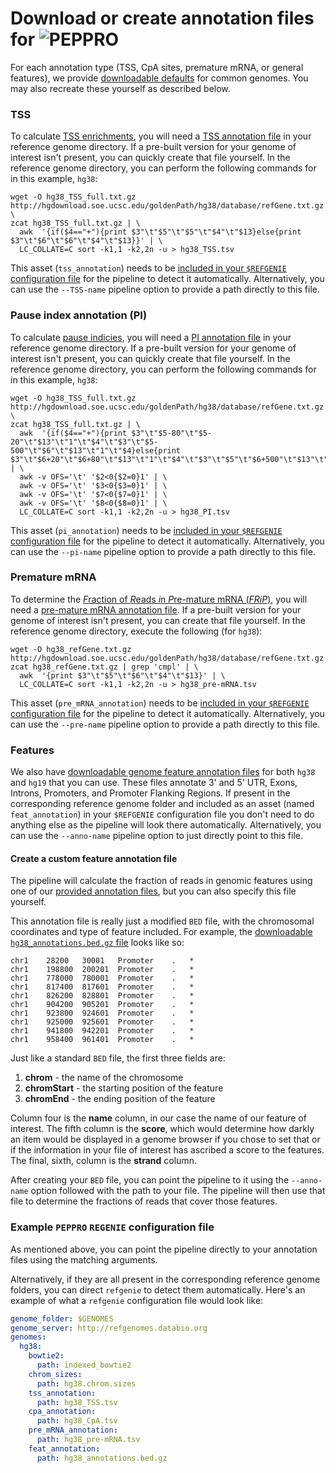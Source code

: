 # Download or create annotation files for <img src="../../img/peppro_logo_black.svg" alt="PEPPRO" class="img-fluid" style="max-height:35px; margin-top:-15px; margin-bottom:-10px"> 


For each annotation type (TSS, CpA sites, premature mRNA, or general features), we provide [downloadable defaults](http://big.databio.org/peppro/) for common genomes.  You may also recreate these yourself as described below.

### TSS

To calculate [TSS enrichments](../glossary.md), you will need a [TSS annotation file](http://big.databio.org/refgenomes/) in your reference genome directory.  If a pre-built version for your genome of interest isn't present, you can quickly create that file yourself. In the reference genome directory, you can perform the following commands for in this example, `hg38`:
```console
wget -O hg38_TSS_full.txt.gz http://hgdownload.soe.ucsc.edu/goldenPath/hg38/database/refGene.txt.gz \
zcat hg38_TSS_full.txt.gz | \
  awk  '{if($4=="+"){print $3"\t"$5"\t"$5"\t"$4"\t"$13}else{print $3"\t"$6"\t"$6"\t"$4"\t"$13}}' | \
  LC_COLLATE=C sort -k1,1 -k2,2n -u > hg38_TSS.tsv
```
This asset (`tss_annotation`) needs to be [included in your `$REFGENIE` configuration file](#Example_PEPPRO_REFGENIE_configuration_file) for the pipeline to detect it automatically.  Alternatively, you can use the `--TSS-name` pipeline option to provide a path directly to this file.

### Pause index annotation (PI)

To calculate [pause indicies](../glossary.md), you will need a [PI annotation file](http://big.databio.org/refgenomes/) in your reference genome directory.  If a pre-built version for your genome of interest isn't present, you can quickly create that file yourself. In the reference genome directory, you can perform the following commands for in this example, `hg38`:
```console
wget -O hg38_TSS_full.txt.gz http://hgdownload.soe.ucsc.edu/goldenPath/hg38/database/refGene.txt.gz \
zcat hg38_TSS_full.txt.gz | \
  awk  '{if($4=="+"){print $3"\t"$5-80"\t"$5-20"\t"$13"\t"1"\t"$4"\t"$3"\t"$5-500"\t"$6"\t"$13"\t"1"\t"$4}else{print $3"\t"$6+20"\t"$6+80"\t"$13"\t"1"\t"$4"\t"$3"\t"$5"\t"$6+500"\t"$13"\t"1"\t"$4}}' | \
  awk -v OFS='\t' '$2<0{$2=0}1' | \
  awk -v OFS='\t' '$3<0{$3=0}1' | \
  awk -v OFS='\t' '$7<0{$7=0}1' | \
  awk -v OFS='\t' '$8<0{$8=0}1' | \
  LC_COLLATE=C sort -k1,1 -k2,2n -u > hg38_PI.tsv
```
This asset (`pi_annotation`) needs to be [included in your `$REFGENIE` configuration file](#Example_PEPPRO_REFGENIE_configuration_file) for the pipeline to detect it automatically.  Alternatively, you can use the `--pi-name` pipeline option to provide a path directly to this file.

### Premature mRNA

To determine the [*F*raction of *R*eads *i*n *P*re-mature mRNA (*FRiP*)](../glossary.md), you will need a [pre-mature mRNA annotation file](http://big.databio.org/peppro/). If a pre-built version for your genome of interest isn't present, you can create that file yourself. In the reference genome directory, execute the following (for `hg38`):
```console
wget -O hg38_refGene.txt.gz http://hgdownload.soe.ucsc.edu/goldenPath/hg38/database/refGene.txt.gz
zcat hg38_refGene.txt.gz | grep 'cmpl' | \
  awk  '{print $3"\t"$5"\t"$6"\t"$4"\t"$13}' | \
  LC_COLLATE=C sort -k1,1 -k2,2n -u > hg38_pre-mRNA.tsv
```
This asset (`pre_mRNA_annotation`) needs to be [included in your `$REFGENIE` configuration file](#Example_PEPPRO_REFGENIE_configuration_file) for the pipeline to detect it automatically.  Alternatively, you can use the `--pre-name` pipeline option to provide a path directly to this file.

### Features

We also have [downloadable genome feature annotation files](http://big.databio.org/peppro/) for both `hg38` and `hg19` that you can use.  These files annotate 3' and 5' UTR, Exons, Introns, Promoters, and Promoter Flanking Regions.  If present in the corresponding reference genome folder and included as an asset (named `feat_annotation`) in your `$REFGENIE` configuration file you don't need to do anything else as the pipeline will look there automatically.   Alternatively, you can use the `--anno-name` pipeline option to just directly point to this file.

#### Create a custom feature annotation file

The pipeline will calculate the fraction of reads in genomic features using one of our [provided annotation files](http://big.databio.org/peppro/), but you can also specify this file yourself.

This annotation file is really just a modified `BED` file, with the chromosomal coordinates and type of feature included.  For example, the [downloadable `hg38_annotations.bed.gz` file](http://big.databio.org/peppro/hg38_annotations.bed.gz) looks like so:

```
chr1	28200	30001	Promoter	.	*
chr1	198800	200201	Promoter	.	*
chr1	778000	780001	Promoter	.	*
chr1	817400	817601	Promoter	.	*
chr1	826200	828801	Promoter	.	*
chr1	904200	905201	Promoter	.	*
chr1	923800	924601	Promoter	.	*
chr1	925000	925601	Promoter	.	*
chr1	941800	942201	Promoter	.	*
chr1	958400	961401	Promoter	.	*
```

Just like a standard `BED` file, the first three fields are:  
1. **chrom** - the name of the chromosome  
2. **chromStart** - the starting position of the feature  
3. **chromEnd** - the ending position of the feature

Column four is the **name** column, in our case the name of our feature of interest. The fifth column is the **score**, which would determine how darkly an item would be displayed in a genome browser if you chose to set that or if the information in your file of interest has ascribed a score to the features. The final, sixth, column is the **strand** column.

After creating your `BED` file, you can point the pipeline to it using the `--anno-name` option followed with the path to your file.  The pipeline will then use that file to determine the fractions of reads that cover those features.

### Example `PEPPRO` `REGENIE` configuration file

As mentioned above, you can point the pipeline directly to your annotation files using the matching arguments.

Alternatively, if they are all present in the corresponding reference genome folders, you can direct `refgenie` to detect them automatically. Here's an example of what a `refgenie` configuration file would look like:
```yaml
genome_folder: $GENOMES
genome_server: http://refgenomes.databio.org
genomes:
  hg38:
    bowtie2:
      path: indexed_bowtie2
    chrom_sizes:
      path: hg38.chrom.sizes
    tss_annotation:
      path: hg38_TSS.tsv
    cpa_annotation:
      path: hg38_CpA.tsv
    pre_mRNA_annotation:
      path: hg38_pre-mRNA.tsv
    feat_annotation:
      path: hg38_annotations.bed.gz
```
